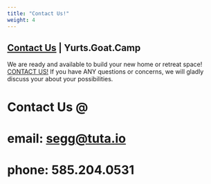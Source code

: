 ```yaml
---
title: "Contact Us!"
weight: 4
---
```


## [Contact Us](mailto:segg@tuta.io) | Yurts.Goat.Camp

We are ready and available to build your new home or retreat space! [CONTACT US!](mailto:segg@tuta.io) If you have ANY questions or concerns, we will gladly discuss your about your possibilities.

# Contact Us @
# email: [segg@tuta.io](mailto:segg@tuta.io)
# phone: 585.204.0531
